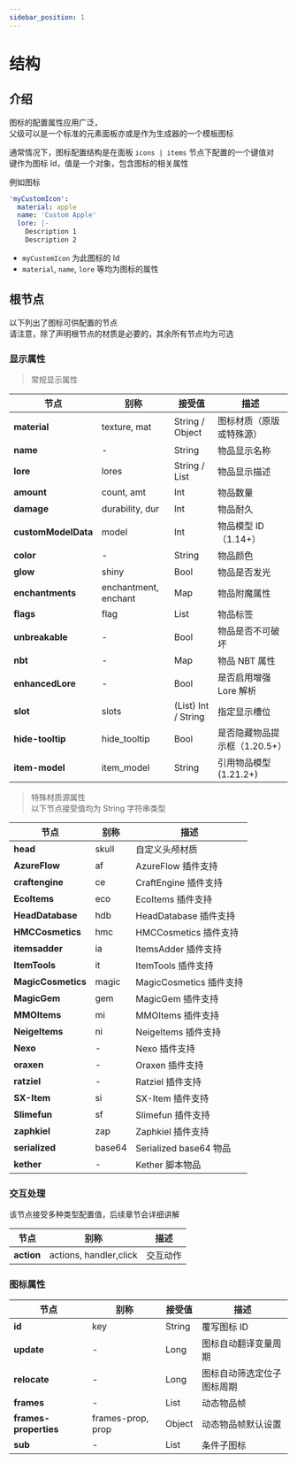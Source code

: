 ```yaml
---
sidebar_position: 1
---
```


# 结构

## 介绍

图标的配置属性应用广泛，  
父级可以是一个标准的元素面板亦或是作为生成器的一个模板图标

通常情况下，图标配置结构是在面板 `icons | items` 节点下配置的一个键值对  
键作为图标 Id，值是一个对象，包含图标的相关属性

例如图标
```yaml
'myCustomIcon':
  material: apple
  name: 'Custom Apple'
  lore: |-
    Description 1
    Description 2
```

- `myCustomIcon` 为此图标的 Id
- `material`, `name`, `lore` 等均为图标的属性

## 根节点

以下列出了图标可供配置的节点  
请注意，除了声明根节点的材质是必要的，其余所有节点均为可选  

### 显示属性

> 常规显示属性  

| **节点**            | 别称                 | 接受值              | 描述                          |
| ------------------- | -------------------- | ------------------- | ----------------------------- |
| **material**        | texture, mat         | String / Object     | 图标材质（原版或特殊源）      |
| **name**            | -                    | String              | 物品显示名称                  |
| **lore**            | lores                | String / List       | 物品显示描述                  |
| **amount**          | count, amt           | Int                 | 物品数量                      |
| **damage**          | durability, dur      | Int                 | 物品耐久                      |
| **customModelData** | model                | Int                 | 物品模型 ID （1.14+）         |
| **color**           | -                    | String              | 物品颜色                      |
| **glow**            | shiny                | Bool                | 物品是否发光                  |
| **enchantments**    | enchantment, enchant | Map                 | 物品附魔属性                  |
| **flags**           | flag                 | List                | 物品标签                      |
| **unbreakable**     | -                    | Bool                | 物品是否不可破坏              |
| **nbt**             | -                    | Map                 | 物品 NBT 属性                 |
| **enhancedLore**    | -                    | Bool                | 是否启用增强 Lore 解析        |
| **slot**            | slots                | (List) Int / String | 指定显示槽位                  |
| **hide-tooltip**    | hide_tooltip         | Bool                | 是否隐藏物品提示框（1.20.5+） |
| **item-model**      | item_model           | String              | 引用物品模型 (1.21.2+)        |

> 特殊材质源属性  
> 以下节点接受值均为 String 字符串类型

| **节点**           | 别称   | 描述                    |
| ------------------ | ------ | ----------------------- |
| **head**           | skull  | 自定义头颅材质          |
| **AzureFlow**      | af     | AzureFlow 插件支持      |
| **craftengine**    | ce     | CraftEngine 插件支持    |
| **EcoItems**       | eco    | EcoItems 插件支持       |
| **HeadDatabase**   | hdb    | HeadDatabase 插件支持   |
| **HMCCosmetics**   | hmc    | HMCCosmetics 插件支持   |
| **itemsadder**     | ia     | ItemsAdder 插件支持     |
| **ItemTools**      | it     | ItemTools 插件支持      |
| **MagicCosmetics** | magic  | MagicCosmetics 插件支持 |
| **MagicGem**       | gem    | MagicGem 插件支持       |
| **MMOItems**       | mi     | MMOItems 插件支持       |
| **NeigeItems**     | ni     | NeigeItems 插件支持     |
| **Nexo**           | -      | Nexo 插件支持           |
| **oraxen**         | -      | Oraxen 插件支持         |
| **ratziel**        | -      | Ratziel 插件支持        |
| **SX-Item**        | si     | SX-Item 插件支持        |
| **Slimefun**       | sf     | Slimefun 插件支持       |
| **zaphkiel**       | zap    | Zaphkiel 插件支持       |
| **serialized**     | base64 | Serialized base64 物品  |
| **kether**         | -      | Kether 脚本物品         |

### 交互处理

该节点接受多种类型配置值，后续章节会详细讲解

| **节点**   | 别称                   | 描述     |
| ---------- | ---------------------- | -------- |
| **action** | actions, handler,click | 交互动作 |

### 图标属性

| **节点**              | 别称              | 接受值 | 描述                       |
| --------------------- | ----------------- | ------ | -------------------------- |
| **id**                | key               | String | 覆写图标 ID                |
| **update**            | -                 | Long   | 图标自动翻译变量周期       |
| **relocate**          | -                 | Long   | 图标自动筛选定位子图标周期 |
| **frames**            | -                 | List   | 动态物品帧                 |
| **frames-properties** | frames-prop, prop | Object | 动态物品帧默认设置         |
| **sub**               | -                 | List   | 条件子图标                 |